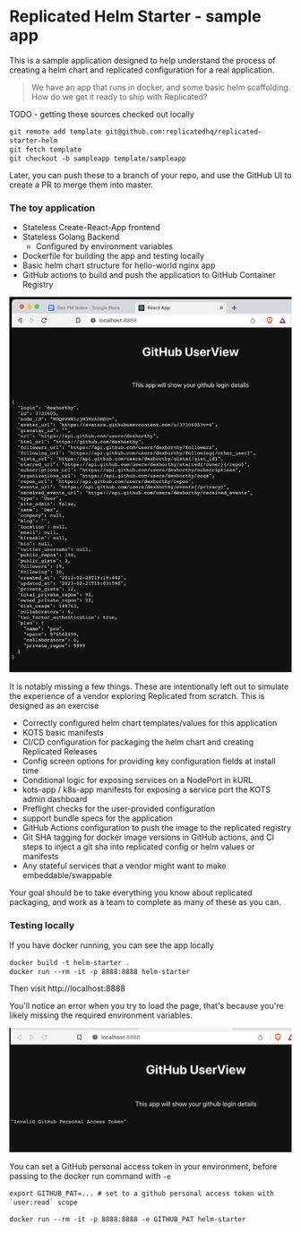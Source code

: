 Replicated Helm Starter - sample app
==================


This is a sample application designed to help understand the process of creating a helm chart and replicated configuration for a real application.

> We have an app that runs in docker, and some basic helm scaffolding. How do we get it ready to ship with Replicated?



TODO - getting these sources checked out locally

```shell
git remote add template git@github.com:replicatedhq/replicated-starter-helm
git fetch template
git checkout -b sampleapp template/sampleapp
```


Later, you can push these to a branch of your repo, and use the GitHub UI to create a PR to merge them into master.

### The toy application

- Stateless Create-React-App frontend
- Stateless Golang Backend
  - Configured by environment variables
- Dockerfile for building the app and testing locally
- Basic helm chart structure for hello-world nginx app
- GitHub actions to build and push the application to GitHub Container Registry


![github app](./doc/github-pat.png)


It is notably missing a few things. These are intentionally left out to simulate the experience of a vendor exploring Replicated from scratch. This is designed as an exercise

- Correctly configured helm chart templates/values for this application
- KOTS basic manifests
- CI/CD configuration for packaging the helm chart and creating Replicated Releases
- Config screen options for providing key configuration fields at install time
- Conditional logic for exposing services on a NodePort in kURL
- kots-app / k8s-app manifests for exposing a service port the KOTS admin dashboard
- Preflight checks for the user-provided configuration
- support bundle specs for the application
- GitHub Actions configuration to push the image to the replicated registry
- Git SHA tagging for docker image versions in GitHub actions, and CI steps to inject a git sha into replicated config or helm values or manifests
- Any stateful services that a vendor might want to make embeddable/swappable


Your goal should be to take everything you know about replicated packaging, and work as a team to complete as many of these as you can.


### Testing locally

If you have docker running, you can see the app locally


```
docker build -t helm-starter .
docker run --rm -it -p 8888:8888 helm-starter
```

Then visit http://localhost:8888


You'll notice an error when you try to load the page, that's because you're likely missing the required environment variables.  

![github app](./doc/bad-pat.png)

You can set a GitHub personal access token in your environment, before passing to the docker run command with `-e`


```
export GITHUB_PAT=... # set to a github personal access token with `user:read` scope
```

```
docker run --rm -it -p 8888:8888 -e GITHUB_PAT helm-starter
```


